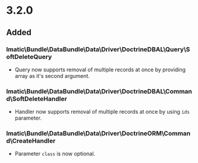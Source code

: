 # 3.2.0

## Added

### Imatic\Bundle\DataBundle\Data\Driver\DoctrineDBAL\Query\SoftDeleteQuery

- Query now supports removal of multiple records at once by providing array as it's second argument.

### Imatic\Bundle\DataBundle\Data\Driver\DoctrineDBAL\Command\SoftDeleteHandler

- Handler now supports removal of multiple records at once by using `ids` parameter.

### Imatic\Bundle\DataBundle\Data\Driver\DoctrineORM\Command\CreateHandler

- Parameter `class` is now optional.
